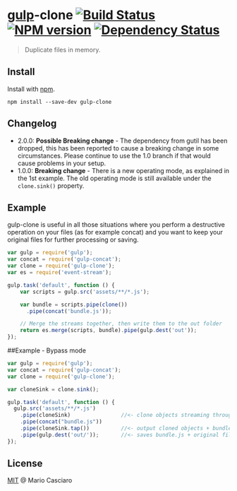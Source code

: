 # [gulp](https://github.com/wearefractal/gulp)-clone [![Build Status](https://secure.travis-ci.org/mariocasciaro/gulp-clone.png?branch=master)](https://travis-ci.org/mariocasciaro/gulp-clone) [![NPM version](https://badge.fury.io/js/gulp-clone.png)](http://badge.fury.io/js/gulp-clone) [![Dependency Status](https://gemnasium.com/mariocasciaro/gulp-clone.png)](https://gemnasium.com/mariocasciaro/gulp-clone)

> Duplicate files in memory.

## Install

Install with [npm](https://npmjs.org/package/gulp-clone).

```
npm install --save-dev gulp-clone
```

## Changelog
* 2.0.0: **Possible Breaking change** - The dependency from gutil has been dropped, this has been reported to cause a breaking change in some circumstances. Please continue to use the 1.0 branch if that would cause problems in your setup.
* 1.0.0: **Breaking change** - There is a new operating mode, as explained in the 1st example. The old
 operating mode is still available under the `clone.sink()` property.

## Example

gulp-clone is useful in all those situations where you perform a destructive operation on your files (as for example concat) and you want to keep your original files for further processing or saving.

```js
var gulp = require('gulp');
var concat = require('gulp-concat');
var clone = require('gulp-clone');
var es = require('event-stream');

gulp.task('default', function () {
    var scripts = gulp.src('assets/**/*.js');

    var bundle = scripts.pipe(clone())
      .pipe(concat('bundle.js'));

    // Merge the streams together, then write them to the out folder
    return es.merge(scripts, bundle).pipe(gulp.dest('out'));
});
```

##Example - Bypass mode

```js
var gulp = require('gulp');
var concat = require('gulp-concat');
var clone = require('gulp-clone');

var cloneSink = clone.sink();

gulp.task('default', function () {
  gulp.src('assets/**/*.js')
    .pipe(cloneSink)                //<- clone objects streaming through this point
    .pipe(concat("bundle.js"))
    .pipe(cloneSink.tap())          //<- output cloned objects + bundle.js
    .pipe(gulp.dest('out/'));       //<- saves bundle.js + original files in one pass
});
```

## License

[MIT](http://en.wikipedia.org/wiki/MIT_License) @ Mario Casciaro

